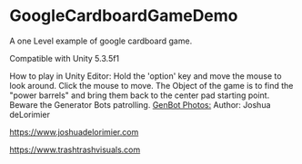 # GoogleCardboardGameDemo
A one Level example of google cardboard game. 

Compatible with Unity 5.3.5f1

How to play in Unity Editor:
Hold the 'option' key and move the mouse to look around. Click the mouse to move. The Object of the game is to find the "power barrels" and bring them back to the center pad starting point. Beware the Generator Bots patrolling. 
[GenBot Photos:](http://www.trashtrashvisuals.com/assets/images/Genbots1.png)
Author:
Joshua deLorimier

https://www.joshuadelorimier.com

https://www.trashtrashvisuals.com

